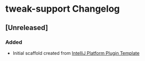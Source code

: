 <!-- Keep a Changelog guide -> https://keepachangelog.com -->

# tweak-support Changelog

## [Unreleased]
### Added
- Initial scaffold created from [IntelliJ Platform Plugin Template](https://github.com/JetBrains/intellij-platform-plugin-template)

